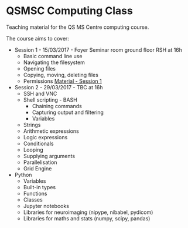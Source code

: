 # QSMSC Computing Class

Teaching material for the QS MS Centre computing course.

The course aims to cover:

* Session 1 - 15/03/2017 - Foyer Seminar room ground floor RSH at 16h
  * Basic command line use 
  * Navigating the filesystem
  * Opening files
  * Copying, moving, deleting files
  * Permissions
  <a href="https://www.dropbox.com/s/0m6uec0o3usiofo/qsmsc-computing-1.pptx?dl=0">Material - Session 1</a>
* Session 2 - 29/03/2017 - TBC at 16h  
  * SSH and VNC
  * Shell scripting - BASH
    * Chaining commands
    * Capturing output and filtering
    * Variables
  * Strings
  * Arithmetic expressions
  * Logic expressions
  * Conditionals
  * Looping
  * Supplying arguments
  * Parallelisation
  * Grid Engine 
* Python
  * Variables
  * Built-in types
  * Functions
  * Classes
  * Jupyter notebooks
  * Libraries for neuroimaging (nipype, nibabel, pydicom)
  * Libraries for maths and stats (numpy, scipy, pandas)
